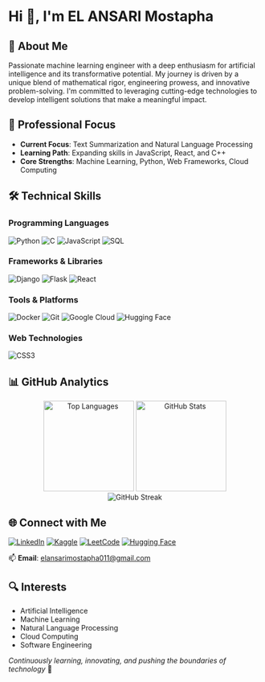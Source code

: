 # Hi 👋, I'm EL ANSARI Mostapha

## 🚀 About Me
Passionate machine learning engineer with a deep enthusiasm for artificial intelligence and its transformative potential. My journey is driven by a unique blend of mathematical rigor, engineering prowess, and innovative problem-solving. I'm committed to leveraging cutting-edge technologies to develop intelligent solutions that make a meaningful impact.

## 🔬 Professional Focus
- **Current Focus**: Text Summarization and Natural Language Processing
- **Learning Path**: Expanding skills in JavaScript, React, and C++
- **Core Strengths**: Machine Learning, Python, Web Frameworks, Cloud Computing

## 🛠️ Technical Skills

### Programming Languages
![Python](https://img.shields.io/badge/Python-3776AB?style=for-the-badge&logo=python&logoColor=white)
![C](https://img.shields.io/badge/C-00599C?style=for-the-badge&logo=c&logoColor=white)
![JavaScript](https://img.shields.io/badge/JavaScript-F7DF1E?style=for-the-badge&logo=javascript&logoColor=black)
![SQL](https://img.shields.io/badge/SQL-4479A1?style=for-the-badge&logo=mysql&logoColor=white)

### Frameworks & Libraries
![Django](https://img.shields.io/badge/Django-092E20?style=for-the-badge&logo=django&logoColor=white)
![Flask](https://img.shields.io/badge/Flask-000000?style=for-the-badge&logo=flask&logoColor=white)
![React](https://img.shields.io/badge/React-20232A?style=for-the-badge&logo=react&logoColor=61DAFB)

### Tools & Platforms
![Docker](https://img.shields.io/badge/Docker-2CA5E0?style=for-the-badge&logo=docker&logoColor=white)
![Git](https://img.shields.io/badge/Git-F05032?style=for-the-badge&logo=git&logoColor=white)
![Google Cloud](https://img.shields.io/badge/Google_Cloud-4285F4?style=for-the-badge&logo=google-cloud&logoColor=white)
![Hugging Face](https://img.shields.io/badge/Hugging%20Face-FFD21E?style=for-the-badge&logo=huggingface&logoColor=black)

### Web Technologies
![CSS3](https://img.shields.io/badge/CSS3-1572B6?style=for-the-badge&logo=css3&logoColor=white)

## 📊 GitHub Analytics

<div align="center">
  <img height="180em" src="https://github-readme-stats.vercel.app/api/top-langs?username=mostaphaelansari&show_icons=true&locale=en&layout=compact&theme=dark" alt="Top Languages"/>
  <img height="180em" src="https://github-readme-stats.vercel.app/api?username=mostaphaelansari&show_icons=true&locale=en&theme=dark" alt="GitHub Stats"/>
</div>

<div align="center">
  <img src="https://github-readme-streak-stats.herokuapp.com/?user=mostaphaelansari&theme=dark" alt="GitHub Streak"/>
</div>

## 🌐 Connect with Me

[![LinkedIn](https://img.shields.io/badge/LinkedIn-0077B5?style=for-the-badge&logo=linkedin&logoColor=white)](https://linkedin.com/in/mostapha-el-ansari)
[![Kaggle](https://img.shields.io/badge/Kaggle-20BEFF?style=for-the-badge&logo=kaggle&logoColor=white)](https://kaggle.com/mostapha-el-ansari-2000)
[![LeetCode](https://img.shields.io/badge/LeetCode-FFA116?style=for-the-badge&logo=leetcode&logoColor=white)](https://www.leetcode.com/Mostapha00)
[![Hugging Face](https://img.shields.io/badge/Hugging%20Face-FFD21E?style=for-the-badge&logo=huggingface&logoColor=black)](https://huggingface.co/ELANSARI)

📫 **Email**: elansarimostapha011@gmail.com

## 🔍 Interests
- Artificial Intelligence
- Machine Learning
- Natural Language Processing
- Cloud Computing
- Software Engineering

*Continuously learning, innovating, and pushing the boundaries of technology* 🚀

